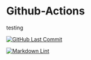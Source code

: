 # Github-Actions

testing

[![GitHub Last Commit](https://img.shields.io/github/last-commit/curtisdingdong/Github-Actions?logo=github)](https://github.com/curtisdingdong/Github-Actions/commits/master)

[![Markdown Lint](https://github.com/curtisdingdong/Github-Actions/actions/workflows/markdown.yaml/badge.svg)](https://github.com/curtisdingdong/Github-Actions/actions/workflows/markdown.yaml)
